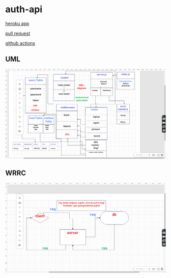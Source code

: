 # auth-api

[heroku app]()

[pull request]()

[github actions]()


## UML
![UMl](UML.png)



## WRRC
![WRRC](WRRC.png)